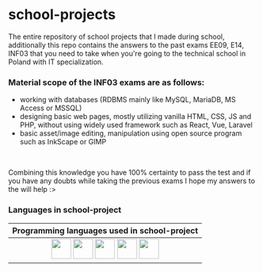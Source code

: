# school-projects
The entire repository of school projects that I made during school, additionally this repo contains the answers to the past exams EE09, E14, INF03 that you need to take when you're going to the technical school in Poland with IT specialization.
<br>

### Material scope of the INF03 exams are as follows:
- working with databases (RDBMS mainly like MySQL, MariaDB, MS Access or MSSQL)
- designing basic web pages, mostly utilizing vanilla HTML, CSS, JS and PHP, without using widely used framework such as React, Vue, Laravel
- basic asset/image editing, manipulation using open source program such as InkScape or GIMP
<br>

Combining this knowledge you have 100% certainty to pass the test and if you have any doubts while taking the previous exams I hope my answers to the will help :> 

### Languages in school-project

| Programming languages used in school-project |
| :-------------------------------------------: |
|<img src="https://cdn.jsdelivr.net/gh/devicons/devicon@latest/icons/csharp/csharp-original.svg" width="40"/> <img src="https://cdn.jsdelivr.net/gh/devicons/devicon@latest/icons/javascript/javascript-original.svg" width="40"/> <img src="https://cdn.jsdelivr.net/gh/devicons/devicon@latest/icons/php/php-original.svg" width="40" /> <img src="https://cdn.jsdelivr.net/gh/devicons/devicon@latest/icons/html5/html5-original.svg" width="40" /> <img src="https://cdn.jsdelivr.net/gh/devicons/devicon@latest/icons/css3/css3-original.svg" width="40" /> |
          
          
